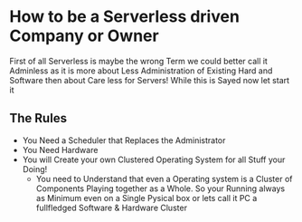 # How to be a Serverless driven Company or Owner
First of all Serverless is maybe the wrong Term we could better call it Adminless as it is more about 
Less Administration of Existing Hard and Software then about Care less for Servers! While this is Sayed now let start it

## The Rules
- You Need a Scheduler that Replaces the Administrator
- You Need Hardware
- You will Create your own Clustered Operating System for all Stuff your Doing!
  - You need to Understand that even a Operating system is a Cluster of Components Playing together as a Whole. So your Running always as Minimum even on a Single Pysical box or lets call it PC a fullfledged Software & Hardware Cluster

